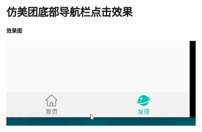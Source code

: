 # 仿美团底部导航栏点击效果

#### 效果图

![image](https://github.com/ght199266/FillView/blob/master/app/src/image/img.gif)



